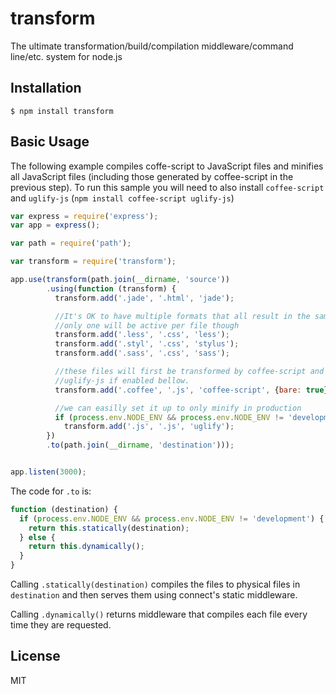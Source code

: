 # transform

  The ultimate transformation/build/compilation middleware/command line/etc. system for node.js

## Installation

    $ npm install transform

## Basic Usage

  The following example compiles coffe-script to JavaScript files and minifies all JavaScript files (including those generated by coffee-script in the previous step).  To run this sample you will need to also install `coffee-script` and `uglify-js` (`npm install coffee-script uglify-js`)

```javascript
var express = require('express');
var app = express();

var path = require('path');

var transform = require('transform');

app.use(transform(path.join(__dirname, 'source'))
        .using(function (transform) {
          transform.add('.jade', '.html', 'jade');

          //It's OK to have multiple formats that all result in the same extension
          //only one will be active per file though
          transform.add('.less', '.css', 'less');
          transform.add('.styl', '.css', 'stylus');
          transform.add('.sass', '.css', 'sass');

          //these files will first be transformed by coffee-script and then by
          //uglify-js if enabled bellow.
          transform.add('.coffee', '.js', 'coffee-script', {bare: true});

          //we can easilly set it up to only minify in production
          if (process.env.NODE_ENV && process.env.NODE_ENV != 'development')
            transform.add('.js', '.js', 'uglify');
        })
        .to(path.join(__dirname, 'destination')));


app.listen(3000);
```

The code for `.to` is:

```javascript
function (destination) {
  if (process.env.NODE_ENV && process.env.NODE_ENV != 'development') {
    return this.statically(destination);
  } else {
    return this.dynamically();
  }
}
```

Calling `.statically(destination)` compiles the files to physical files in `destination` and then serves them using connect's static middleware.

Calling `.dynamically()` returns middleware that compiles each file every time they are requested.

## License

  MIT